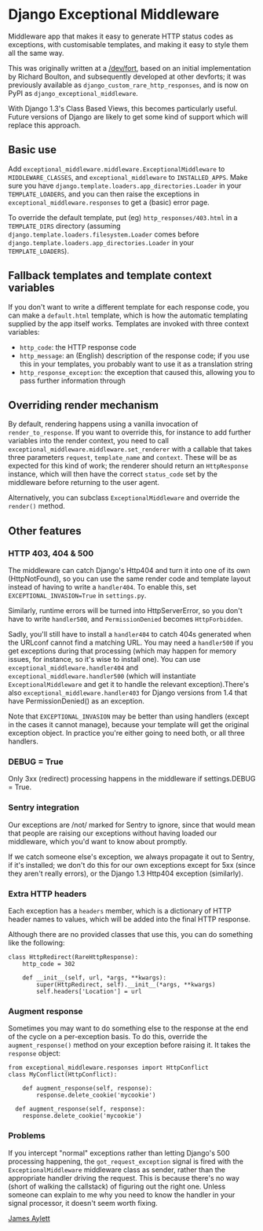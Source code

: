 # Django Exceptional Middleware

Middleware app that makes it easy to generate HTTP status codes as exceptions, with customisable templates, and making it easy to style them all the same way.

This was originally written at a [/dev/fort](http://devfort.com/), based on an initial implementation by Richard Boulton, and subsequently developed at other devforts; it was previously available as `django_custom_rare_http_responses`, and is now on PyPI as `django_exceptional_middleware`.

With Django 1.3's Class Based Views, this becomes particularly useful. Future versions of Django are likely to get some kind of support which will replace this approach.

## Basic use

Add `exceptional_middleware.middleware.ExceptionalMiddleware` to `MIDDLEWARE_CLASSES`, and `exceptional_middleware` to `INSTALLED_APPS`. Make sure you have `django.template.loaders.app_directories.Loader` in your `TEMPLATE_LOADERS`, and you can then raise the exceptions in `exceptional_middleware.responses` to get a (basic) error page.

To override the default template, put (eg) `http_responses/403.html` in a `TEMPLATE_DIRS` directory (assuming `django.template.loaders.filesystem.Loader` comes before `django.template.loaders.app_directories.Loader` in your `TEMPLATE_LOADERS`).

## Fallback templates and template context variables

If you don't want to write a different template for each response code, you can make a `default.html` template, which is how the automatic templating supplied by the app itself works. Templates are invoked with three context variables:

 * `http_code`: the HTTP response code
 * `http_message`: an (English) description of the response code; if you use this in your templates, you probably want to use it as a translation string
 * `http_response_exception`: the exception that caused this, allowing you to pass further information through

## Overriding render mechanism

By default, rendering happens using a vanilla invocation of `render_to_response`. If you want to override this, for instance to add further variables into the render context, you need to call `exceptional_middleware.middleware.set_renderer` with a callable that takes three parameters `request`, `template_name` and `context`. These will be as expected for this kind of work; the renderer should return an `HttpResponse` instance, which will then have the correct `status_code` set by the middleware before returning to the user agent.

Alternatively, you can subclass `ExceptionalMiddleware` and override the `render()` method.

## Other features

### HTTP 403, 404 & 500

The middleware can catch Django's Http404 and turn it into one of its own (HttpNotFound), so you can use the same render code and template layout instead of having to write a `handler404`. To enable this, set `EXCEPTIONAL_INVASION=True` in `settings.py`.

Similarly, runtime errors will be turned into HttpServerError, so you don't have to write `handler500`, and `PermissionDenied` becomes `HttpForbidden`.

Sadly, you'll still have to install a `handler404` to catch 404s generated when the URLconf cannot find a matching URL. You may need a `handler500` if you get exceptions during that processing (which may happen for memory issues, for instance, so it's wise to install one). You can use `exceptional_middleware.handler404` and `exceptional_middleware.handler500` (which will instantiate `ExceptionalMiddleware` and get it to handle the relevant exception).There's also `exceptional_middleware.handler403` for Django versions from 1.4 that have PermissionDenied() as an exception.

Note that `EXCEPTIONAL_INVASION` may be better than using handlers (except in the cases it cannot manage), because your template will get the original exception object. In practice you're either going to need both, or all three handlers.

### DEBUG = True

Only 3xx (redirect) processing happens in the middleware if settings.DEBUG = True.

### Sentry integration

Our exceptions are /not/ marked for Sentry to ignore, since that would mean that people are raising our exceptions without having loaded our middleware, which you'd want to know about promptly.

If we catch someone else's exception, we always propagate it out to Sentry, if it's installed; we don't do this for our own exceptions except for 5xx (since they aren't really errors), or the Django 1.3 Http404 exception (similarly).

### Extra HTTP headers

Each exception has a `headers` member, which is a dictionary of HTTP header names to values, which will be added into the final HTTP response.

Although there are no provided classes that use this, you can do something like the following:

    class HttpRedirect(RareHttpResponse):
        http_code = 302
        
        def __init__(self, url, *args, **kwargs):
            super(HttpRedirect, self).__init__(*args, **kwargs)
            self.headers['Location'] = url

### Augment response

Sometimes you may want to do something else to the response at the end of the cycle on a per-exception basis. To do this, override the `augment_response()` method on your exception before raising it. It takes the `response` object:

    from exceptional_middleware.responses import HttpConflict
    class MyConflict(HttpConflict):

        def augment_response(self, response):
            response.delete_cookie('mycookie')

      def augment_response(self, response):
        response.delete_cookie('mycookie')

### Problems

If you intercept "normal" exceptions rather than letting Django's 500 processing happening, the `got_request_exception` signal is fired with the `ExceptionalMiddleware` middleware class as sender, rather than the appropriate handler driving the request. This is because there's no way (short of walking the callstack) of figuring out the right one. Unless someone can explain to me why you need to know the handler in your signal processor, it doesn't seem worth fixing.

[James Aylett](http://tartarus.org/james/computers/django/)
